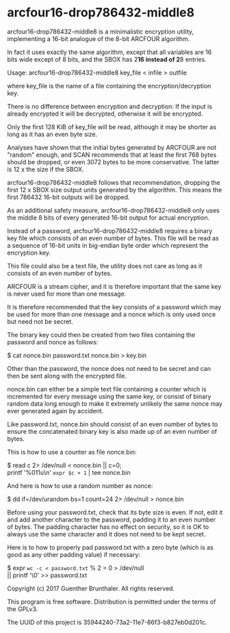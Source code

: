arcfour16-drop786432-middle8
============================

arcfour16-drop786432-middle8 is a minimalistic encryption
utility, implementing a 16-bit analogue of the 8-bit ARCFOUR
algorithm.

In fact it uses exactly the same algorithm, except that all
variables are 16 bits wide except of 8 bits, and the SBOX has
2**16 instead of 2**8 entries.

Usage: arcfour16-drop786432-middle8 key_file < infile > outfile

where key_file is the name of a file containing the
encryption/decryption key.

There is no difference between encryption and decryption: If the
input is already encrypted it will be decrypted, otherwise it
will be encrypted.

Only the first 128 KiB of key_file will be read, although it may
be shorter as long as it has an even byte size.

Analyses have shown that the initial bytes generated by ARCFOUR
are not "random" enough, and SCAN recommends that at least the
first 768 bytes should be dropped, or even 3072 bytes to be more
conservative. The latter is 12 x the size if the SBOX.

arcfour16-drop786432-middle8 follows that recommendation,
dropping the first 12 x SBOX size output units generated by the
algorithm. This means the first 786432 16-bit outputs will be
dropped.

As an additional safety measure, arcfour16-drop786432-middle8
only uses the middle 8 bits of every generated 16-bit output for
actual encryption.

Instead of a password, arcfour16-drop786432-middle8 requires a
binary key file which consists of an even number of bytes. This
file will be read as a sequence of 16-bit units in big-endian
byte order which represent the encryption key.

This file could also be a text file, the utility does not care as
long as it consists of an even number of bytes.

ARCFOUR is a stream cipher, and it is therefore important that
the same key is never used for more than one message.

It is therefore recommended that the key consists of a password
which may be used for more than one message and a nonce which is
only used once but need not be secret.

The binary key could then be created from two files containing
the password and nonce as follows:

$ cat nonce.bin password.txt nonce.bin > key.bin

Other than the password, the nonce does not need to be secret and
can then be sent along with the encrypted file.

nonce.bin can either be a simple text file containing a counter
which is incremented for every message using the same key, or
consist of binary random data long enough to make it extremely
unlikely the same nonce may ever generated again by accident.

Like password.txt, nonce.bin should consist of an even number of
bytes to ensure the concatenated binary key is also made up of an
even number of bytes.

This is how to use a counter as file nonce.bin:

$ read c 2> /dev/null < nonce.bin || c=0; \
printf '%011u\n' `expr $c + 1` | tee nonce.bin

And here is how to use a random number as nonce:

$ dd if=/dev/urandom bs=1 count=24 2> /dev/null > nonce.bin

Before using your password.txt, check that its byte size is even.
If not, edit it and add another character to the password,
padding it to an even number of bytes. The padding character has
no effect on security, so it is OK to always use the same
character and it does not need to be kept secret.

Here is to how to properly pad password.txt with a zero byte
(which is as good as any other padding value) if necessary:

$ expr `wc -c < password.txt` % 2 = 0 > /dev/null \
|| printf '\0' >> password.txt 

Copyright (c) 2017 Guenther Brunthaler. All rights reserved.

This program is free software.
Distribution is permitted under the terms of the GPLv3.

The UUID of this project is 35944240-73a2-11e7-86f3-b827eb0d201c.
